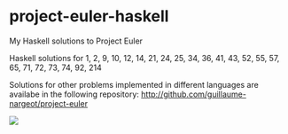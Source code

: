 project-euler-haskell
=====================

My Haskell solutions to Project Euler

Haskell solutions for 1, 2, 9, 10, 12, 14, 21, 24, 25, 34, 36, 41, 43, 52, 55, 57, 65, 71, 72, 73, 74, 92, 214

Solutions for other problems implemented in different languages are availabe in the following repository: http://github.com/guillaume-nargeot/project-euler

<img src="http://projecteuler.net/profile/killy971.png"/>
